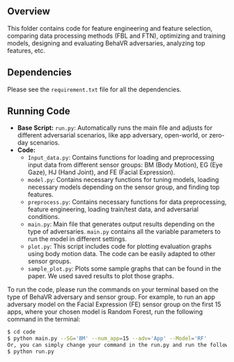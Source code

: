
## Overview

This folder contains code for feature engineering and feature selection, comparing data processing methods (FBL and FTN), optimizing and training models, designing and evaluating BehaVR adversaries, analyzing top features, etc.

## Dependencies
Please see the `requirement.txt` file for all the dependencies.

## Running Code
- **Base Script:** `run.py`: Automatically runs the main file and adjusts for different adversarial scenarios, like app adversary, open-world, or zero-day scenarios.
- **Code:**
  - `Input_data.py`: Contains functions for loading and preprocessing input data from different sensor groups: BM (Body Motion), EG (Eye Gaze), HJ (Hand Joint), and FE (Facial Expression).
  - `model.py`: Contains necessary functions for tuning models, loading necessary models depending on the sensor group, and finding top features.
  - `preprocess.py`: Contains necessary functions for data preprocessing, feature engineering, loading train/test data, and adversarial conditions.
  - `main.py`: Main file that generates output results depending on the type of adversaries. `main.py` contains all the variable parameters to run the model in different settings.
  - `plot.py`: This script includes code for plotting evaluation graphs using body motion data. The code can be easily adapted to other sensor groups.
  - `sample_plot.py`: Plots some sample graphs that can be found in the paper. We used saved results to plot those graphs.

To run the code, please run the commands on your terminal based on the type of BehaVR adversary and sensor group. For example, to run an app adversary model on the Facial Expression (FE) sensor group on the first 15 apps, where your chosen model is Random Forest, run the following command in the terminal:

```bash
$ cd code
$ python main.py --SG='BM' --num_app=15 --adv='App' --Model='RF'
Or, you can simply change your command in the run.py and run the following command in the terminal:
$ python run.py

